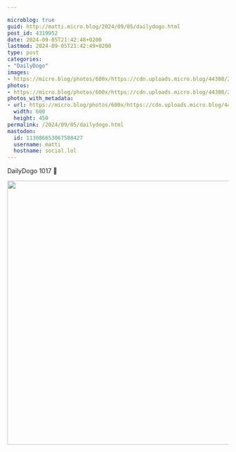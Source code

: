 ```yaml
---

microblog: true
guid: http://matti.micro.blog/2024/09/05/dailydogo.html
post_id: 4319952
date: 2024-09-05T21:42:48+0200
lastmod: 2024-09-05T21:42:49+0200
type: post
categories:
- "DailyDogo"
images:
- https://micro.blog/photos/600x/https://cdn.uploads.micro.blog/44388/2024/7da665ca15084cf29af6d5f8c0a22dc7.jpg
photos:
- https://micro.blog/photos/600x/https://cdn.uploads.micro.blog/44388/2024/7da665ca15084cf29af6d5f8c0a22dc7.jpg
photos_with_metadata:
- url: https://micro.blog/photos/600x/https://cdn.uploads.micro.blog/44388/2024/7da665ca15084cf29af6d5f8c0a22dc7.jpg
  width: 600
  height: 450
permalink: /2024/09/05/dailydogo.html
mastodon:
  id: 113086653067580427
  username: matti
  hostname: social.lol
---
```

DailyDogo 1017 🐶

<img src="/media/uploads/2024/7da665ca15084cf29af6d5f8c0a22dc7.jpg" width="600" alt="" />
